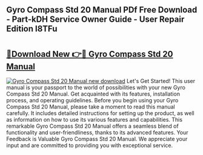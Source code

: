 ## Gyro Compass Std 20 Manual PDf Free Download - Part-kDH Service Owner Guide - User Repair Edition I8TFu

# <h2><a href="http://bc82314.oget.top/?id=Gyro+Compass+Std+20+Manual">🔗Download New 👉🔴 Gyro Compass Std 20 Manual</a></h2>

[![Gyro Compass Std 20 Manual new download](https://i.imgur.com/5g1atiW.png)](http://bc82314.oget.top/?id=Gyro+Compass+Std+20+Manual)
Let's Get Started! This user manual is your passport to the world of possibilities with your new Gyro Compass Std 20 Manual. Get acquainted with its features, installation process, and operating guidelines. Before you begin using your Gyro Compass Std 20 Manual, please take a moment to read this manual carefully. It includes detailed instructions for setting up the product, as well as information on how to use its various features and capabilities. This remarkable Gyro Compass Std 20 Manual offers a seamless blend of functionality and user-friendliness, thanks to its advanced features. Your Feedback is Valuable Gyro Compass Std 20 Manual. We appreciate your input and are committed to providing you with exceptional service.
